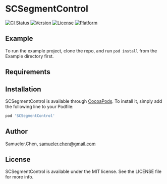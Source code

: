 # SCSegmentControl

[![CI Status](https://img.shields.io/travis/samueler.chen@gmail.com/SCSegmentControl.svg?style=flat)](https://travis-ci.org/samueler.chen@gmail.com/SCSegmentControl)
[![Version](https://img.shields.io/cocoapods/v/SCSegmentControl.svg?style=flat)](https://cocoapods.org/pods/SCSegmentControl)
[![License](https://img.shields.io/cocoapods/l/SCSegmentControl.svg?style=flat)](https://cocoapods.org/pods/SCSegmentControl)
[![Platform](https://img.shields.io/cocoapods/p/SCSegmentControl.svg?style=flat)](https://cocoapods.org/pods/SCSegmentControl)

## Example

To run the example project, clone the repo, and run `pod install` from the Example directory first.

## Requirements

## Installation

SCSegmentControl is available through [CocoaPods](https://cocoapods.org). To install
it, simply add the following line to your Podfile:

```ruby
pod 'SCSegmentControl'
```

## Author

Samueler.Chen, samueler.chen@gmail.com

## License

SCSegmentControl is available under the MIT license. See the LICENSE file for more info.
